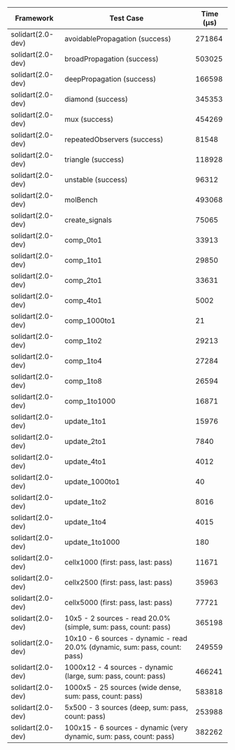 | Framework | Test Case | Time (μs) |
| --- | --- | --- |
| solidart(2.0-dev) | avoidablePropagation (success) | 271864 |
| solidart(2.0-dev) | broadPropagation (success) | 503025 |
| solidart(2.0-dev) | deepPropagation (success) | 166598 |
| solidart(2.0-dev) | diamond (success) | 345353 |
| solidart(2.0-dev) | mux (success) | 454269 |
| solidart(2.0-dev) | repeatedObservers (success) | 81548 |
| solidart(2.0-dev) | triangle (success) | 118928 |
| solidart(2.0-dev) | unstable (success) | 96312 |
| solidart(2.0-dev) | molBench | 493068 |
| solidart(2.0-dev) | create_signals | 75065 |
| solidart(2.0-dev) | comp_0to1 | 33913 |
| solidart(2.0-dev) | comp_1to1 | 29850 |
| solidart(2.0-dev) | comp_2to1 | 33631 |
| solidart(2.0-dev) | comp_4to1 | 5002 |
| solidart(2.0-dev) | comp_1000to1 | 21 |
| solidart(2.0-dev) | comp_1to2 | 29213 |
| solidart(2.0-dev) | comp_1to4 | 27284 |
| solidart(2.0-dev) | comp_1to8 | 26594 |
| solidart(2.0-dev) | comp_1to1000 | 16871 |
| solidart(2.0-dev) | update_1to1 | 15976 |
| solidart(2.0-dev) | update_2to1 | 7840 |
| solidart(2.0-dev) | update_4to1 | 4012 |
| solidart(2.0-dev) | update_1000to1 | 40 |
| solidart(2.0-dev) | update_1to2 | 8016 |
| solidart(2.0-dev) | update_1to4 | 4015 |
| solidart(2.0-dev) | update_1to1000 | 180 |
| solidart(2.0-dev) | cellx1000 (first: pass, last: pass) | 11671 |
| solidart(2.0-dev) | cellx2500 (first: pass, last: pass) | 35963 |
| solidart(2.0-dev) | cellx5000 (first: pass, last: pass) | 77721 |
| solidart(2.0-dev) | 10x5 - 2 sources - read 20.0% (simple, sum: pass, count: pass) | 365198 |
| solidart(2.0-dev) | 10x10 - 6 sources - dynamic - read 20.0% (dynamic, sum: pass, count: pass) | 249559 |
| solidart(2.0-dev) | 1000x12 - 4 sources - dynamic (large, sum: pass, count: pass) | 466241 |
| solidart(2.0-dev) | 1000x5 - 25 sources (wide dense, sum: pass, count: pass) | 583818 |
| solidart(2.0-dev) | 5x500 - 3 sources (deep, sum: pass, count: pass) | 253988 |
| solidart(2.0-dev) | 100x15 - 6 sources - dynamic (very dynamic, sum: pass, count: pass) | 382262 |
